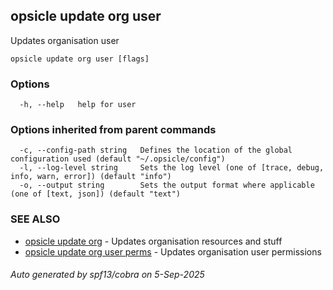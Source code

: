 ## opsicle update org user

Updates organisation user

```
opsicle update org user [flags]
```

### Options

```
  -h, --help   help for user
```

### Options inherited from parent commands

```
  -c, --config-path string   Defines the location of the global configuration used (default "~/.opsicle/config")
  -l, --log-level string     Sets the log level (one of [trace, debug, info, warn, error]) (default "info")
  -o, --output string        Sets the output format where applicable (one of [text, json]) (default "text")
```

### SEE ALSO

* [opsicle update org](cli/opsicle_update_org.md)	 - Updates organisation resources and stuff
* [opsicle update org user perms](cli/opsicle_update_org_user_perms.md)	 - Updates organisation user permissions

###### Auto generated by spf13/cobra on 5-Sep-2025
